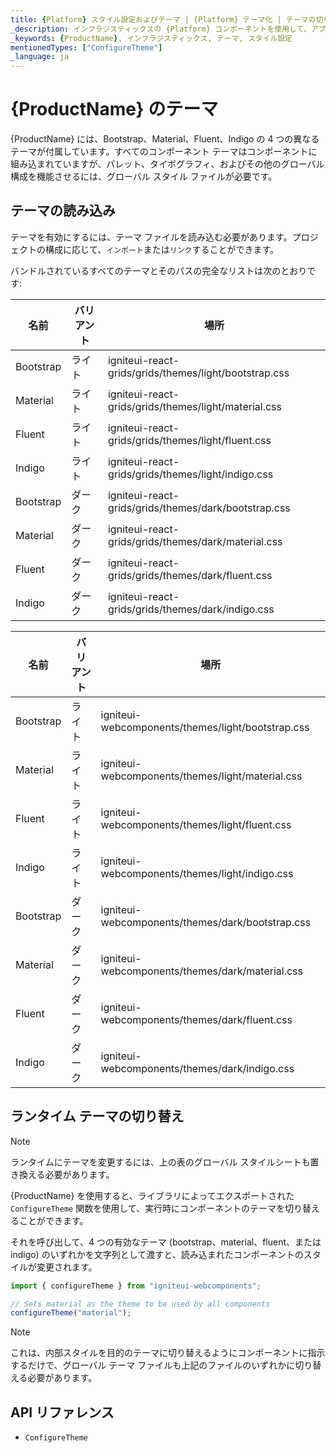 ```yaml
---
title: {Platform} スタイル設定およびテーマ | {Platform} テーマ化 | テーマの切り替え | インフラジスティックス
_description: インフラジスティックスの {Platform} コンポーネントを使用して、アプリを作成し、世界最速の仮想化されたリアルタイムの {Platform} データ グリッドとストリーミングのファイナンシャルおよびビジネスと チャートを使用して、データの視覚化を改善します。
_keywords: {ProductName}, インフラジスティックス, テーマ, スタイル設定
mentionedTypes: ["ConfigureTheme"]
_language: ja
---
```


# {ProductName} のテーマ

{ProductName} には、Bootstrap、Material、Fluent、Indigo の 4 つの異なるテーマが付属しています。すべてのコンポーネント テーマはコンポーネントに組み込まれていますが、パレット、タイポグラフィ、およびその他のグローバル構成を機能させるには、グローバル スタイル ファイルが必要です。

## テーマの読み込み

テーマを有効にするには、テーマ ファイルを読み込む必要があります。プロジェクトの構成に応じて、`インポート`または`リンク`することができます。

バンドルされているすべてのテーマとそのパスの完全なリストは次のとおりです:

<!-- React -->
| 名前        | バリアント | 場所                                          |
| ----------- | ------- | ------------------------------------------------- |
| Bootstrap   | ライト   | igniteui-react-grids/grids/themes/light/bootstrap.css |
| Material    | ライト   | igniteui-react-grids/grids/themes/light/material.css  |
| Fluent      | ライト   | igniteui-react-grids/grids/themes/light/fluent.css    |
| Indigo      | ライト   | igniteui-react-grids/grids/themes/light/indigo.css    |
| Bootstrap   | ダーク    | igniteui-react-grids/grids/themes/dark/bootstrap.css  |
| Material    | ダーク    | igniteui-react-grids/grids/themes/dark/material.css   |
| Fluent      | ダーク    | igniteui-react-grids/grids/themes/dark/fluent.css     |
| Indigo      | ダーク    | igniteui-react-grids/grids/themes/dark/indigo.css     |
<!-- end: React -->


<!-- WebComponents -->
| 名前        | バリアント | 場所                                        |
| ----------- | ------- | ------------------------------------------------- |
| Bootstrap   | ライト   | igniteui-webcomponents/themes/light/bootstrap.css |
| Material    | ライト   | igniteui-webcomponents/themes/light/material.css  |
| Fluent      | ライト   | igniteui-webcomponents/themes/light/fluent.css    |
| Indigo      | ライト   | igniteui-webcomponents/themes/light/indigo.css    |
| Bootstrap   | ダーク    | igniteui-webcomponents/themes/dark/bootstrap.css  |
| Material    | ダーク    | igniteui-webcomponents/themes/dark/material.css   |
| Fluent      | ダーク    | igniteui-webcomponents/themes/dark/fluent.css     |
| Indigo      | ダーク    | igniteui-webcomponents/themes/dark/indigo.css     |

## ランタイム テーマの切り替え

> [!Note]
ランタイムにテーマを変更するには、上の表のグローバル スタイルシートも置き換える必要があります。

{ProductName} を使用すると、ライブラリによってエクスポートされた `ConfigureTheme` 関数を使用して、実行時にコンポーネントのテーマを切り替えることができます。

それを呼び出して、4 つの有効なテーマ (bootstrap、material、fluent、または indigo) のいずれかを文字列として渡すと、読み込まれたコンポーネントのスタイルが変更されます。

```ts
import { configureTheme } from "igniteui-webcomponents";

// Sets material as the theme to be used by all components
configureTheme("material");
```

> [!Note]
これは、内部スタイルを目的のテーマに切り替えるようにコンポーネントに指示するだけで、グローバル テーマ ファイルも上記のファイルのいずれかに切り替える必要があります。

<!-- end: WebComponents -->

## API リファレンス

 - `ConfigureTheme`